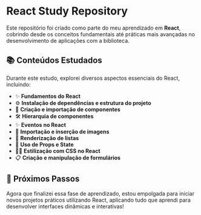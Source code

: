 # React Study Repository

Este repositório foi criado como parte do meu aprendizado em **React**, cobrindo desde os conceitos fundamentais até práticas mais avançadas no desenvolvimento de aplicações com a biblioteca.

## 📚 Conteúdos Estudados

Durante este estudo, explorei diversos aspectos essenciais do React, incluindo:

- ✨ **Fundamentos do React**
- ⚙️ **Instalação de dependências e estrutura do projeto**
- 🌟 **Criação e importação de componentes**
- 🛠️ **Hierarquia de componentes**
- ✨ **Eventos no React**
- 🎨 **Importação e inserção de imagens**
- 📅 **Renderização de listas**
- 💌 **Uso de Props e State**
- 👩‍💻 **Estilização com CSS no React**
- 📋 **Criação e manipulação de formulários**

## 🚀 Próximos Passos

Agora que finalizei essa fase de aprendizado, estou empolgada para iniciar novos projetos práticos utilizando React, aplicando tudo que aprendi para desenvolver interfaces dinâmicas e interativas!
